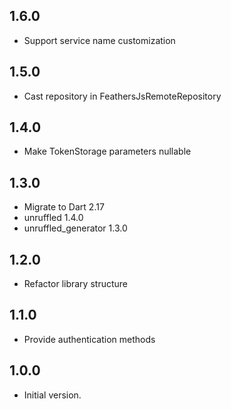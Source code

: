 ## 1.6.0

- Support service name customization

## 1.5.0

- Cast repository in FeathersJsRemoteRepository

## 1.4.0

- Make TokenStorage parameters nullable

## 1.3.0

- Migrate to Dart 2.17 
- unruffled 1.4.0
- unruffled_generator 1.3.0

## 1.2.0

- Refactor library structure

## 1.1.0

- Provide authentication methods

## 1.0.0

- Initial version.
